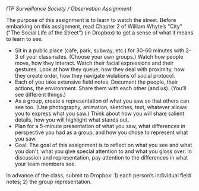 *ITP Surveillance Society / Observation Assignment*

The purpose of this assignment is to learn to watch the street. Before embarking on this assignment, read Chapter 2 of William Whyte’s "City" ("The Social Life of the Street") (in Dropbox) to get a sense of what it means to learn to see. 

- Sit in a public place (cafe, park, subway, etc.) for 30-60 minutes with 2-3 of your classmates. (Choose your own groups.) Watch how people move, how they interact. Watch their facial expressions and their gestures. Look at how they queue, how they deal with proximity, how they create order, how they navigate violations of social protocol.
- Each of you take extensive field notes. Document the people, their actions, the environment. Share them with each other (and us). (You’ll see different things.)
- As a group, create a representation of what you saw so that others can see too. (Use photography, animation, sketches, text, whatever allows you to express what you saw.) Think about how you will share salient details, how you will highlight what stands out. 
- Plan for a 5-minute presentation of what you saw, what differences in perspective you had as a group, and how you chose to represent what you saw.
- Goal: The goal of this assignment is to reflect on what you see and what you don't, what you give special attention to and what you gloss over. In discussion and representation, pay attention to the differences in what your team members see.

In advance of the class, submit to Dropbox: 1) each person’s individual field notes; 2) the group representation.
